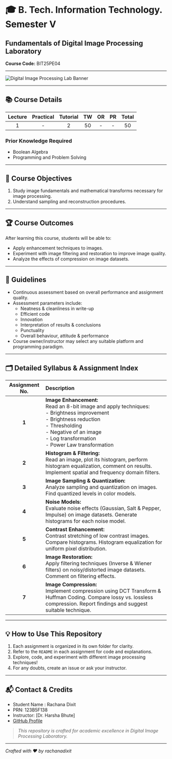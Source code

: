 # 🎓 B. Tech. Information Technology. Semester V  
## Fundamentals of Digital Image Processing Laboratory  
**Course Code:** BIT25PE04

---

![Digital Image Processing Lab Banner](https://cdn.educba.com/academy/wp-content/uploads/2019/12/digital-image-processing-1.jpg)

---

## 📚 Course Details

| Lecture | Practical | Tutorial | TW | OR | PR | Total |
|:-------:|:---------:|:--------:|:--:|:--:|:--:|:-----:|
| 1       | -         | 2        | 50 | -  | -  | 50    |

### **Prior Knowledge Required**
- Boolean Algebra
- Programming and Problem Solving

---

## 🎯 Course Objectives
1. Study image fundamentals and mathematical transforms necessary for image processing.
2. Understand sampling and reconstruction procedures.

---

## 🏆 Course Outcomes
After learning this course, students will be able to:
- Apply enhancement techniques to images.
- Experiment with image filtering and restoration to improve image quality.
- Analyze the effects of compression on image datasets.

---

## 📖 Guidelines

- Continuous assessment based on overall performance and assignment quality.
- Assessment parameters include:
  - Neatness & cleanliness in write-up
  - Efficient code
  - Innovation
  - Interpretation of results & conclusions
  - Punctuality
  - Overall behaviour, attitude & performance
- Course owner/instructor may select any suitable platform and programming paradigm.

---

## 🗂️ **Detailed Syllabus & Assignment Index**

| Assignment No. | Description |
|:--------------:|:------------|
| **1** | **Image Enhancement:**<br>Read an 8-bit image and apply techniques:<br>- Brightness improvement<br>- Brightness reduction<br>- Thresholding<br>- Negative of an image<br>- Log transformation<br>- Power Law transformation |
| **2** | **Histogram & Filtering:**<br>Read an image, plot its histogram, perform histogram equalization, comment on results. Implement spatial and frequency domain filters. |
| **3** | **Image Sampling & Quantization:**<br>Analyze sampling and quantization on images. Find quantized levels in color models. |
| **4** | **Noise Models:**<br>Evaluate noise effects (Gaussian, Salt & Pepper, Impulse) on image datasets. Generate histograms for each noise model. |
| **5** | **Contrast Enhancement:**<br>Contrast stretching of low contrast images. Compare histograms. Histogram equalization for uniform pixel distribution. |
| **6** | **Image Restoration:**<br>Apply filtering techniques (Inverse & Wiener filters) on noisy/distorted image datasets. Comment on filtering effects. |
| **7** | **Image Compression:**<br>Implement compression using DCT Transform & Huffman Coding. Compare lossy vs. lossless compression. Report findings and suggest suitable technique. |

---

## 💡 **How to Use This Repository**

1. Each assignment is organized in its own folder for clarity.
2. Refer to the `README` in each assignment for code and explanations.
3. Explore, code, and experiment with different image processing techniques!
4. For any doubts, create an issue or ask your instructor.

---

## 📬 **Contact & Credits**

- Student Name : Rachana Dixit
- PRN: 123B5F138
- Instructor: [Dr. Harsha Bhute]
- [GitHub Profile](https://github.com/rachanadixit)

> _This repository is crafted for academic excellence in Digital Image Processing Laboratory._

---

_Crafted with ❤️ by rachanadixit_
